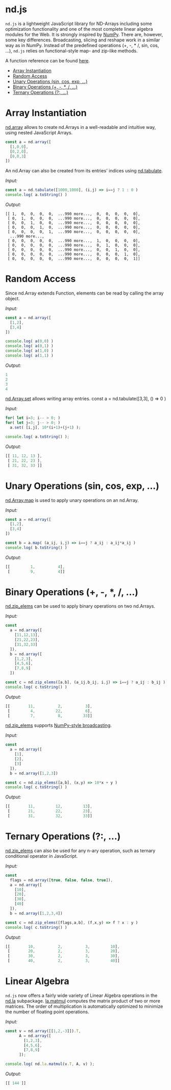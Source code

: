 # nd.js
`nd.js` is a lightweight JavaScript library for ND-Arrays including some optimization functionality and one of the most complete linear algebra modules for the Web. It is strongly inspired by [NumPy](http://www.numpy.org/). There are, however, some key differences. Broadcasting, slicing and reshape work in a similar way as in NumPy. Instead of the predefined operations (+, -, * /, sin, cos, ...), `nd.js` relies on functional-style map- and zip-like methods.

A function reference can be found [here](https://dirktoewe.github.io/ndjs/doc.html).

  * [Array Instantiation](#array-instantiation)
  * [Random Access](#random-access)
  * [Unary Operations (sin, cos, exp, ...)](#unary-operations-sin-cos-exp-)
  * [Binary Operations (+, -, *, /, ...)](#binary-operations------)
  * [Ternary Operations (?:, ...)](#ternary-operations--)

# Array Instantiation
[nd.array](https://dirktoewe.github.io/ndjs/doc.html#array) allows to create nd.Arrays in a well-readable and intuitive way, using nested JavaScript Arrays.

```js
const a = nd.array([
  [1,0,0],
  [0,2,0],
  [0,0,3]
])
```

An nd.Array can also be created from its entries' indices using [nd.tabulate](https://dirktoewe.github.io/ndjs/doc.html#tabulate).

*Input:*
```js
const a = nd.tabulate([1000,1000], (i,j) => i==j ? 1 : 0 )
console.log( a.toString() )
```
*Output:*
```
[[ 1,  0,  0,  0,  0,  ...990 more...,  0,  0,  0,  0,  0],
 [ 0,  1,  0,  0,  0,  ...990 more...,  0,  0,  0,  0,  0],
 [ 0,  0,  1,  0,  0,  ...990 more...,  0,  0,  0,  0,  0],
 [ 0,  0,  0,  1,  0,  ...990 more...,  0,  0,  0,  0,  0],
 [ 0,  0,  0,  0,  1,  ...990 more...,  0,  0,  0,  0,  0],
  ...990 more...,
 [ 0,  0,  0,  0,  0,  ...990 more...,  1,  0,  0,  0,  0],
 [ 0,  0,  0,  0,  0,  ...990 more...,  0,  1,  0,  0,  0],
 [ 0,  0,  0,  0,  0,  ...990 more...,  0,  0,  1,  0,  0],
 [ 0,  0,  0,  0,  0,  ...990 more...,  0,  0,  0,  1,  0],
 [ 0,  0,  0,  0,  0,  ...990 more...,  0,  0,  0,  0,  1]]
```

# Random Access
Since nd.Array extends Function, elements can be read by calling the array object.

*Input:*
```js
const a = nd.array([
  [1,2],
  [3,4]
])

console.log( a(0,0) )
console.log( a(0,1) )
console.log( a(1,0) )
console.log( a(1,1) )
```
*Output:*
```js
1
2
3
4
```

[nd.Array.set](https://dirktoewe.github.io/ndjs/doc.html#Array.set) allows writing array entries.
const a = nd.tabulate([3,3], () => 0 )

*Input:*
```js
for( let i=3; i-- > 0; )
for( let j=3; j-- > 0; )
  a.set( [i,j], 10*(i+1)+(j+1) );

console.log( a.toString() );
```

*Output:*
```js
[[ 11, 12, 13 ],
 [ 21, 22, 23 ],
 [ 31, 32, 33 ]]
```

# Unary Operations (sin, cos, exp, ...)
[nd.Array.map](https://dirktoewe.github.io/ndjs/doc.html#Array.map) is used to apply unary operations on an nd.Array.

*Input:*
```js
const a = nd.array([
  [1,2],
  [3,4]
])

const b = a.map( (a_ij, i,j) => i==j ? a_ij : a_ij*a_ij )
console.log( b.toString() )
```
*Output:*
```js
[[         1,          4],
 [         9,          4]]
```

# Binary Operations (+, -, *, /, ...)
[nd.zip_elems](https://dirktoewe.github.io/ndjs/doc.html#nd.zip_elems) can be used to apply binary operations on two nd.Arrays.

*Input:*
```js
const
  a = nd.array([
    [11,12,13],
    [21,22,23],
    [31,32,33]
  ]),
  b = nd.array([
    [1,2,3],
    [4,5,6],
    [7,8,9]
  ])

const c = nd.zip_elems([a,b], (a_ij,b_ij, i,j) => i==j ? a_ij : b_ij )
console.log( c.toString() )
```
*Output:*
```js
[[        11,          2,          3],
 [         4,         22,          6],
 [         7,          8,         33]]
```

[nd.zip_elems](https://dirktoewe.github.io/ndjs/doc.html#nd.zip_elems) supports [NumPy-style broadcasting](https://docs.scipy.org/doc/numpy/user/basics.broadcasting.html).

*Input:*
```js
const
  a = nd.array([
    [1],
    [2],
    [3]
  ]),
  b = nd.array([1,2,3])

const c = nd.zip_elems([a,b], (x,y) => 10*x + y )
console.log( c.toString() )
```
*Output:*
```js
[[        11,         12,         13],
 [        21,         22,         23],
 [        31,         32,         33]]
```

# Ternary Operations (?:, ...)
[nd.zip_elems](https://dirktoewe.github.io/ndjs/doc.html#nd.zip_elems) can also be used for any n-ary operation, such as ternary conditional operator in JavaScript.

*Input:*
```js
const
  flags = nd.array([true, false, false, true]),
  a = nd.array([
    [10],
    [20],
    [30],
    [40]
  ]),
  b = nd.array([1,2,3,4])

const c = nd.zip_elems([flags,a,b], (f,x,y) => f ? x : y )
console.log( c.toString() )
```
*Output:*
```js
[[        10,          2,          3,         10],
 [        20,          2,          3,         20],
 [        30,          2,          3,         30],
 [        40,          2,          3,         40]]
```

# Linear Algebra
`nd.js` now offers a fairly wide variety of Linear Algebra operations in the [nd.la](https://dirktoewe.github.io/ndjs/doc.html#nd.la) subpackage.
[la.matmul](https://dirktoewe.github.io/ndjs/doc.html#nd.la.matmul) computes the matrix product of two or more matrices. The order of multiplication
is automatically optimized to minimize the number of floating point operations.

*Input:*
```js
const v = nd.array([[1,2,-3]]).T,
      A = nd.array([
        [1,2,3],
        [4,5,6],
        [7,8,9]
      ]);

console.log( nd.la.matmul(v.T, A, v) );
```
*Output:*
```js
[[ 144 ]]
```
